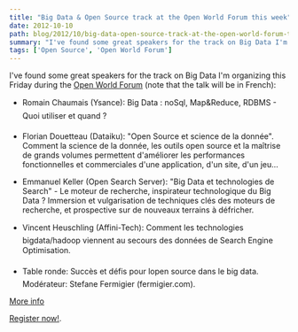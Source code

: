 ```yaml
---
title: "Big Data & Open Source track at the Open World Forum this week"
date: 2012-10-10
path: blog/2012/10/big-data-open-source-track-at-the-open-world-forum-this-week
summary: "I've found some great speakers for the track on Big Data I'm organizing this Friday during the Open World Forum (note that the talk will be in French): Romain Chaumais (Ysance): &#147;Big Data : noSql, Map&amp;Reduce, RDBMS - Quoi utiliser et quand ?&#148; Florian Douetteau (Dataiku): &quot;Open Source et science de la donn&eacute;e&quot;."
tags: ['Open Source', 'Open World Forum']
---
```


I've found some great speakers for the track on Big Data I'm organizing this Friday during the [Open World Forum](http://www.openworld.forum/) (note that the talk will be in French):

- Romain Chaumais (Ysance): &#147;Big Data : noSql, Map&amp;Reduce, RDBMS - Quoi utiliser et quand ?&#148;

- Florian Douetteau (Dataiku): &quot;Open Source et science de la donn&eacute;e&quot;. Comment la science de la donn&eacute;e, les outils open source et la ma&icirc;trise de grands volumes permettent d'am&eacute;liorer les performances fonctionnelles et commerciales d'une application, d'un site, d'un jeu...

- Emmanuel Keller (Open Search Server): &quot;Big Data et technologies de Search&quot; -  Le moteur de recherche, inspirateur technologique du Big Data ? Immersion et vulgarisation de techniques cl&eacute;s des moteurs de recherche, et prospective sur de nouveaux terrains &agrave; d&eacute;fricher.

- Vincent Heuschling (Affini-Tech): &#147;Comment les technologies bigdata/hadoop viennent au secours des donn&eacute;es de Search Engine Optimisation&#148;.

- Table ronde: &#147;Succ&egrave;s et d&eacute;fis pour l&#146;open source dans le big data.&#148;
Mod&eacute;rateur: Stefane Fermigier (fermigier.com).

[More info](http://openworldforum2012.sched.org/event/4145d14e280eb4ddf69290f6c2826ca2)

[Register now!](http://openworldforum.org/user/register).
